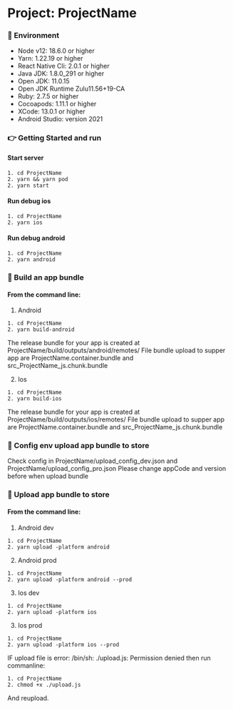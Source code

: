 # Project: ProjectName

### :file_folder: Environment

- Node v12: 18.6.0 or higher
- Yarn: 1.22.19 or higher
- React Native Cli: 2.0.1 or higher
- Java JDK: 1.8.0_291 or higher
- Open JDK: 11.0.15
- Open JDK Runtime Zulu11.56+19-CA
- Ruby: 2.7.5 or higher
- Cocoapods: 1.11.1 or higher
- XCode: 13.0.1 or higher
- Android Studio: version 2021

### :point_right: Getting Started and run

#### Start server

```
1. cd ProjectName
2. yarn && yarn pod
2. yarn start
```

#### Run debug ios

```
1. cd ProjectName
2. yarn ios
```

#### Run debug android

```
1. cd ProjectName
2. yarn android
```

### :rocket: Build an app bundle
#### From the command line:
1. Android
```
1. cd ProjectName
2. yarn build-android
```
The release bundle for your app is created at ProjectName/build/outputs/android/remotes/
File bundle upload to supper app are ProjectName.container.bundle and src_ProjectName_js.chunk.bundle

2. Ios
```
1. cd ProjectName
2. yarn build-ios
```
The release bundle for your app is created at ProjectName/build/outputs/ios/remotes/
File bundle upload to supper app are ProjectName.container.bundle and src_ProjectName_js.chunk.bundle

### :rocket: Config env upload app bundle to store

Check config in ProjectName/upload_config_dev.json and ProjectName/upload_config_pro.json
Please change appCode and version before when upload bundle

### :rocket: Upload app bundle to store
#### From the command line:
1. Android dev
```
1. cd ProjectName
2. yarn upload -platform android
```
2. Android prod
```
1. cd ProjectName
2. yarn upload -platform android --prod
```


3. Ios dev
```
1. cd ProjectName
2. yarn upload -platform ios
```
3. Ios prod
```
1. cd ProjectName
2. yarn upload -platform ios --prod
```

IF upload file is error: /bin/sh: ./upload.js: Permission denied then run commanline: 

```
1. cd ProjectName
2. chmod +x ./upload.js
```
And reupload.
